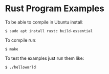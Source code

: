 
# Rust Program Examples

To be able to compile in Ubuntu install:

    $ sudo apt install rustc build-essential

To compile run:

    $ make

To test the examples just run them like:

    $ ./helloworld


